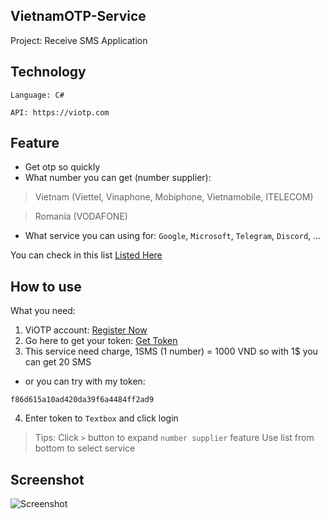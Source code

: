 ## VietnamOTP-Service
Project: Receive SMS Application

## Technology
```Language: C#```

```API: https://viotp.com```

## Feature
- Get otp so quickly
- What number you can get (number supplier): 
> Vietnam (Viettel, Vinaphone, Mobiphone, Vietnamobile, ITELECOM)

> Romania (VODAFONE)
- What service you can using for: `Google`, `Microsoft`, `Telegram`, `Discord`, ...

You can check in this list [Listed Here](https://pastebin.com/raw/gFmEbcfV)

## How to use
What you need:
1. ViOTP account: [Register Now](https://viotp.com/Account/Register)
2. Go here to get your token: [Get Token](https://viotp.com/Account/ApiDocument2)
3. This service need charge, 1SMS (1 number) = 1000 VND so with 1$ you can get 20 SMS

- or you can try with my token: 
```
f86d615a10ad420da39f6a4484ff2ad9
```
4. Enter token to `Textbox` and click login
> Tips: 
> Click `>` button to expand `number supplier` feature
> Use list from bottom to select service

## Screenshot
![Screenshot](https://i.paste.pics/0d56c5a74e0c50a5589d8b315c28be69.png)

